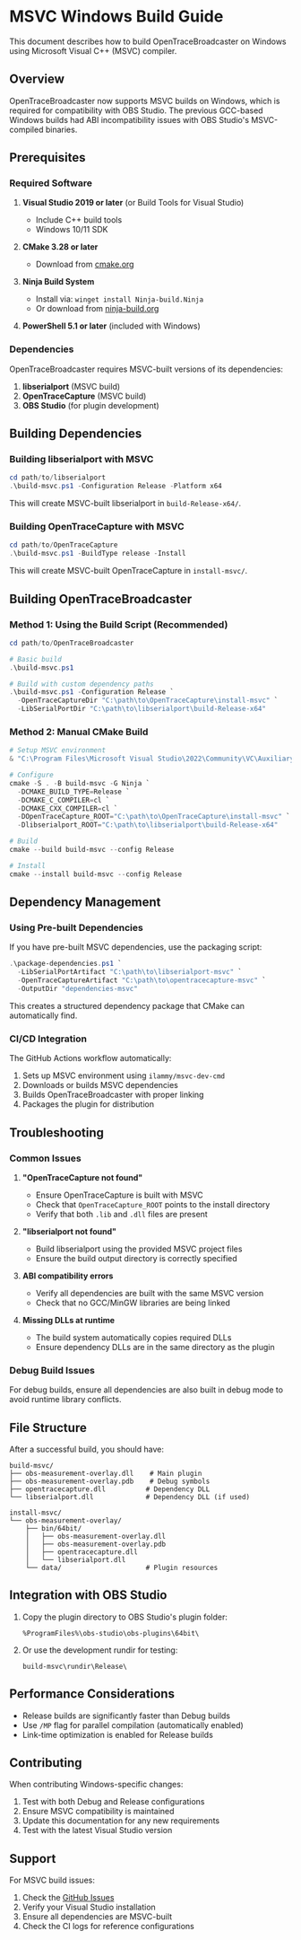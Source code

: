 # MSVC Windows Build Guide

This document describes how to build OpenTraceBroadcaster on Windows using Microsoft Visual C++ (MSVC) compiler.

## Overview

OpenTraceBroadcaster now supports MSVC builds on Windows, which is required for compatibility with OBS Studio. The previous GCC-based Windows builds had ABI incompatibility issues with OBS Studio's MSVC-compiled binaries.

## Prerequisites

### Required Software

1. **Visual Studio 2019 or later** (or Build Tools for Visual Studio)
   - Include C++ build tools
   - Windows 10/11 SDK
   
2. **CMake 3.28 or later**
   - Download from [cmake.org](https://cmake.org/download/)
   
3. **Ninja Build System**
   - Install via: `winget install Ninja-build.Ninja`
   - Or download from [ninja-build.org](https://ninja-build.org/)

4. **PowerShell 5.1 or later** (included with Windows)

### Dependencies

OpenTraceBroadcaster requires MSVC-built versions of its dependencies:

1. **libserialport** (MSVC build)
2. **OpenTraceCapture** (MSVC build)
3. **OBS Studio** (for plugin development)

## Building Dependencies

### Building libserialport with MSVC

```powershell
cd path/to/libserialport
.\build-msvc.ps1 -Configuration Release -Platform x64
```

This will create MSVC-built libserialport in `build-Release-x64/`.

### Building OpenTraceCapture with MSVC

```powershell
cd path/to/OpenTraceCapture
.\build-msvc.ps1 -BuildType release -Install
```

This will create MSVC-built OpenTraceCapture in `install-msvc/`.

## Building OpenTraceBroadcaster

### Method 1: Using the Build Script (Recommended)

```powershell
cd path/to/OpenTraceBroadcaster

# Basic build
.\build-msvc.ps1

# Build with custom dependency paths
.\build-msvc.ps1 -Configuration Release `
  -OpenTraceCaptureDir "C:\path\to\OpenTraceCapture\install-msvc" `
  -LibSerialPortDir "C:\path\to\libserialport\build-Release-x64"
```

### Method 2: Manual CMake Build

```powershell
# Setup MSVC environment
& "C:\Program Files\Microsoft Visual Studio\2022\Community\VC\Auxiliary\Build\vcvars64.bat"

# Configure
cmake -S . -B build-msvc -G Ninja `
  -DCMAKE_BUILD_TYPE=Release `
  -DCMAKE_C_COMPILER=cl `
  -DCMAKE_CXX_COMPILER=cl `
  -DOpenTraceCapture_ROOT="C:\path\to\OpenTraceCapture\install-msvc" `
  -Dlibserialport_ROOT="C:\path\to\libserialport\build-Release-x64"

# Build
cmake --build build-msvc --config Release

# Install
cmake --install build-msvc --config Release
```

## Dependency Management

### Using Pre-built Dependencies

If you have pre-built MSVC dependencies, use the packaging script:

```powershell
.\package-dependencies.ps1 `
  -LibSerialPortArtifact "C:\path\to\libserialport-msvc" `
  -OpenTraceCaptureArtifact "C:\path\to\opentracecapture-msvc" `
  -OutputDir "dependencies-msvc"
```

This creates a structured dependency package that CMake can automatically find.

### CI/CD Integration

The GitHub Actions workflow automatically:

1. Sets up MSVC environment using `ilammy/msvc-dev-cmd`
2. Downloads or builds MSVC dependencies
3. Builds OpenTraceBroadcaster with proper linking
4. Packages the plugin for distribution

## Troubleshooting

### Common Issues

1. **"OpenTraceCapture not found"**
   - Ensure OpenTraceCapture is built with MSVC
   - Check that `OpenTraceCapture_ROOT` points to the install directory
   - Verify that both `.lib` and `.dll` files are present

2. **"libserialport not found"**
   - Build libserialport using the provided MSVC project files
   - Ensure the build output directory is correctly specified

3. **ABI compatibility errors**
   - Verify all dependencies are built with the same MSVC version
   - Check that no GCC/MinGW libraries are being linked

4. **Missing DLLs at runtime**
   - The build system automatically copies required DLLs
   - Ensure dependency DLLs are in the same directory as the plugin

### Debug Build Issues

For debug builds, ensure all dependencies are also built in debug mode to avoid runtime library conflicts.

## File Structure

After a successful build, you should have:

```
build-msvc/
├── obs-measurement-overlay.dll    # Main plugin
├── obs-measurement-overlay.pdb    # Debug symbols
├── opentracecapture.dll          # Dependency DLL
└── libserialport.dll             # Dependency DLL (if used)

install-msvc/
└── obs-measurement-overlay/
    ├── bin/64bit/
    │   ├── obs-measurement-overlay.dll
    │   ├── obs-measurement-overlay.pdb
    │   ├── opentracecapture.dll
    │   └── libserialport.dll
    └── data/                     # Plugin resources
```

## Integration with OBS Studio

1. Copy the plugin directory to OBS Studio's plugin folder:
   ```
   %ProgramFiles%\obs-studio\obs-plugins\64bit\
   ```

2. Or use the development rundir for testing:
   ```
   build-msvc\rundir\Release\
   ```

## Performance Considerations

- Release builds are significantly faster than Debug builds
- Use `/MP` flag for parallel compilation (automatically enabled)
- Link-time optimization is enabled for Release builds

## Contributing

When contributing Windows-specific changes:

1. Test with both Debug and Release configurations
2. Ensure MSVC compatibility is maintained
3. Update this documentation for any new requirements
4. Test with the latest Visual Studio version

## Support

For MSVC build issues:

1. Check the [GitHub Issues](https://github.com/OpenTraceLab/OpenTraceBroadcaster/issues)
2. Verify your Visual Studio installation
3. Ensure all dependencies are MSVC-built
4. Check the CI logs for reference configurations
